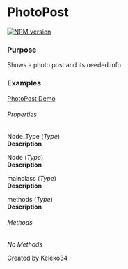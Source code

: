 # PhotoPost

[![NPM version][npm-image]][npm-url]

### Purpose
Shows a photo post and its needed info

### Examples
[PhotoPost Demo](http://keleko34.github.io/KC/)

###### Properties
Node_Type (*Type*)<br />
**Description**

Node (*Type*)<br />
**Description**

mainclass (*Type*)<br />
**Description**

methods (*Type*)<br />
**Description**
<!-- endinject -->

###### Methods
*No Methods*
<!-- endinject -->


[npm-image]: https://img.shields.io/badge/NPM-0.0.1-green.svg?style=flat-square
[npm-url]: https://npmjs.org/package/KC

Created by Keleko34